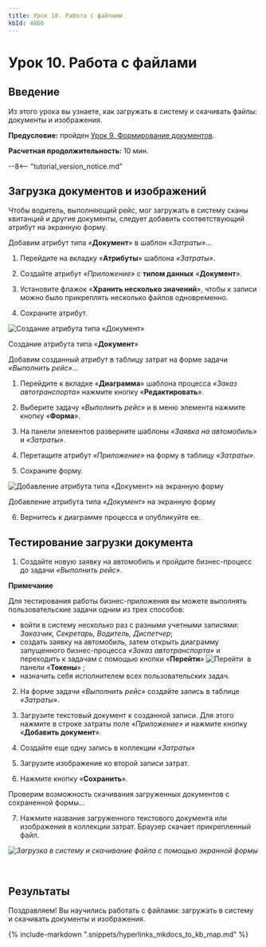```yaml
---
title: Урок 10. Работа с файлами
kbId: 4866
---
```


# Урок 10. Работа с файлами

## Введение

Из этого урока вы узнаете, как загружать в систему и скачивать файлы: документы и изображения.

**Предусловие:** пройден [Урок 9.  Формирование документов](https://kb.comindware.ru/article.php?id=4868).

**Расчетная продолжительность:** 10 мин.

--8<-- "tutorial_version_notice.md"

## Загрузка документов и изображений

Чтобы водитель, выполняющий рейс, мог загружать в систему сканы квитанций и другие документы, следует добавить соответствующий атрибут на экранную форму.

Добавим атрибут типа «**Документ**» в шаблон *«Затраты»*…

 1.  Перейдите на вкладку «**Атрибуты**» шаблона *«Затраты»*.

 2.  Создайте атрибут *«Приложение»* с **типом данных** «**Документ**».

3.  Установите флажок «**Хранить несколько значений**», чтобы к записи можно было прикреплять несколько файлов одновременно.

4.  Сохраните атрибут.

![Создание атрибута типа <em>«Документ»</em>](https://kb.comindware.ru/assets/img_6317ce3eebdfe.png)

Создание атрибута типа «**Документ**»

Добавим созданный атрибут в таблицу затрат на форме задачи *«Выполнить рейс»*…

 1.  Перейдите к вкладке «**Диаграмма**» шаблона процесса *«Заказ автотранспорта»* нажмите кнопку «**Редактировать**».

 2.  Выберите задачу *«Выполнить рейс»* и в меню элемента нажмите кнопку «**Форма**».

 3.  На панели элементов разверните шаблоны *«Заявка на автомобиль»* и *«Затраты»*.

 4.  Перетащите атрибут *«Приложение»* на форму в таблицу *«Затраты»*.

 5.  Сохраните форму.

![Добавление атрибута типа <em>«Документ»</em> на экранную форму](https://kb.comindware.ru/assets/img_6317cf4a7c256.png)

Добавление атрибута типа *«Документ»* на экранную форму

 6.  Вернитесь к диаграмме процесса и опубликуйте ее.

## Тестирование загрузки документа

 1.  Создайте новую заявку на автомобиль и пройдите бизнес-процесс до задачи *«Выполнить рейс»*.

**Примечание**



Для тестирования работы бизнес-приложения вы можете выполнять пользовательские задачи одним из трех способов:

- войти в систему несколько раз с разными учетными записями: *Заказчик, Секретарь, Водитель, Диспетчер*;
- создать заявку на автомобиль, затем открыть диаграмму запущенного бизнес-процесса *«Заказ автотранспорта»* и переходить к задачам с помощью кнопки «**Перейти**» ![Перейти](https://kb.comindware.ru/assets/img_6317cf670d9c3.png)  в панели «**Токены**» ;
- назначить себя исполнителем всех пользовательских задач.

 2.  На форме задачи *«Выполнить рейс»* создайте запись в таблице *«Затраты»*.

 3. Загрузите текстовый документ к созданной записи. Для этого нажмите в строке затраты поле *«Приложение»* и нажмите кнопку «**Добавить документ**».

 4.  Создайте еще одну запись в коллекции *«Затраты»*

5. Загрузите изображение ко второй записи затрат. 

6.  Нажмите кнопку «**Сохранить**».

Проверим возможность скачивания загруженных документов с сохраненной формы…

 7.  Нажмите название загруженного текстового документа или изображения в коллекции затрат. Браузер скачает прикрепленный файл.

_![Загрузка в систему и скачивание файла с помощью экранной формы](https://kb.comindware.ru/assets/img_6317d1a7c99ba.png)_

 

## Результаты

Поздравляем! Вы научились работать с файлами: загружать в систему и скачивать документы и изображения.

{% include-markdown ".snippets/hyperlinks_mkdocs_to_kb_map.md" %}
